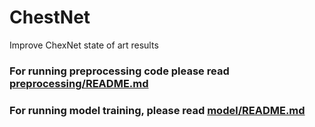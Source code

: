 # ChestNet
Improve ChexNet state of art results
### For running preprocessing code please read [preprocessing/README.md](https://github.gatech.edu/fjuristovski3/ChestXRay/blob/master/preprocessing/README.md)
### For running model training, please read [model/README.md](https://github.gatech.edu/fjuristovski3/ChestXRay/blob/master/model/README.md)

